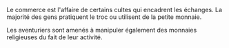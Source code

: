 Le commerce est l'affaire de certains cultes qui encadrent les échanges. La majorité des gens pratiquent le troc ou utilisent de la petite monnaie. 

Les aventuriers sont amenés à manipuler également des monnaies religieuses du fait de leur activité. 
